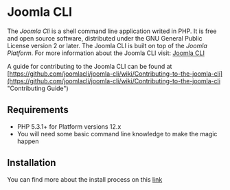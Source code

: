 Joomla CLI
===============

The *Joomla Cli* is a shell command line application writed in PHP.  It is free and open source software,
distributed under the GNU General Public License version 2 or later.  The Joomla CLI is built on
top of the *Joomla Platform*. For more information about the Joomla CLI visit: [Joomla CLI](http://www.joomlacli.org "Joomla CLI website")

A guide for contributing to the Joomla CLI can be found at [https://github.com/joomlacli/joomla-cli/wiki/Contributing-to-the-joomla-cli](https://github.com/joomlacli/joomla-cli/wiki/Contributing-to-the-joomla-cli "Contributing Guide")


Requirements
------------

* PHP 5.3.1+ for Platform versions 12.x
* You will need some basic command line knowledge to make the magic happen

Installation
------------
You can find more about the install process on this [link](http://www.joomlacli.org/install.html "Installing JoomlaCLI")
